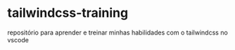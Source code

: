 # tailwindcss-training
 repositório para aprender e treinar minhas habilidades com o tailwindcss no vscode
